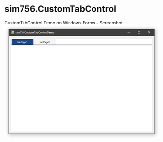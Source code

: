 # sim756.CustomTabControl
CustomTabControl Demo on Windows Forms - Screenshot
![](sim756.CustomTabControl-screenshot-0000.png?raw=true)
